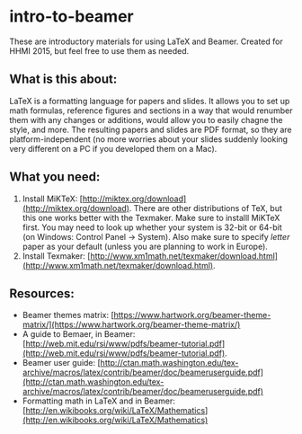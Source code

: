 # intro-to-beamer
These are introductory materials for using LaTeX and Beamer. Created for HHMI 2015, but feel free to use them as needed. 

## What is this about:

LaTeX is a formatting language for papers and slides. It allows you to set up math formulas, reference figures and sections in a way that would renumber them with any changes or additions, would allow you to easily chagne the style, and more. The resulting papers and slides are PDF format, so they are platform-independent (no more worries about your slides suddenly looking very different on a PC if you developed them on a Mac). 

## What you need:

1. Install MiKTeX: [http://miktex.org/download](http://miktex.org/download). There are other distributions of TeX, but this one works better with the Texmaker. Make sure to installl MiKTeX first. You may need to look up whether your system is 32-bit or 64-bit (on Windows: Control Panel -> System). Also make sure to specify *letter* paper as your default (unless you are planning to work in Europe). 
2. Install Texmaker: [http://www.xm1math.net/texmaker/download.html](http://www.xm1math.net/texmaker/download.html). 

## Resources:

- Beamer themes matrix: [https://www.hartwork.org/beamer-theme-matrix/](https://www.hartwork.org/beamer-theme-matrix/)
- A guide to Bemaer, in Beamer: [http://web.mit.edu/rsi/www/pdfs/beamer-tutorial.pdf](http://web.mit.edu/rsi/www/pdfs/beamer-tutorial.pdf).
- Beamer user guide: [http://ctan.math.washington.edu/tex-archive/macros/latex/contrib/beamer/doc/beameruserguide.pdf](http://ctan.math.washington.edu/tex-archive/macros/latex/contrib/beamer/doc/beameruserguide.pdf)
- Formatting math in LaTeX and in Beamer: [http://en.wikibooks.org/wiki/LaTeX/Mathematics](http://en.wikibooks.org/wiki/LaTeX/Mathematics)

